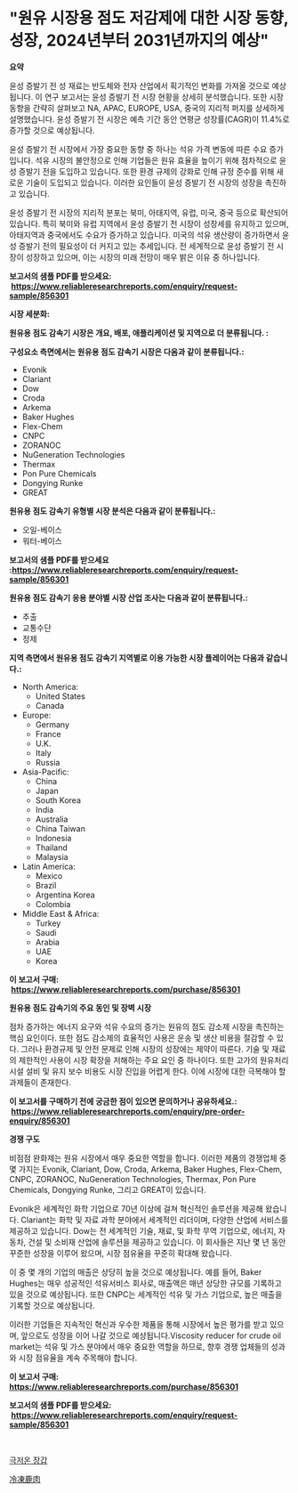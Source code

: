 <p><h1>"원유 시장용 점도 저감제에 대한 시장 동향, 성장, 2024년부터 2031년까지의 예상"</h1></p><p><strong>요약</strong></p>
<p><p>윤성 증발기 전 성 재료는 반도체와 전자 산업에서 획기적인 변화를 가져올 것으로 예상됩니다. 이 연구 보고서는 윤성 증발기 전 시장 현황을 상세히 분석했습니다. 또한 시장 동향을 간략히 살펴보고 NA, APAC, EUROPE, USA, 중국의 지리적 퍼지를 상세하게 설명했습니다. 윤성 증발기 전 시장은 예측 기간 동안 연평균 성장률(CAGR)이 11.4%로 증가할 것으로 예상됩니다.</p><p>윤성 증발기 전 시장에서 가장 중요한 동향 중 하나는 석유 가격 변동에 따른 수요 증가입니다. 석유 시장의 불안정으로 인해 기업들은 원유 효율을 높이기 위해 점차적으로 윤성 증발기 전을 도입하고 있습니다. 또한 환경 규제의 강화로 인해 규정 준수를 위해 새로운 기술이 도입되고 있습니다. 이러한 요인들이 윤성 증발기 전 시장의 성장을 촉진하고 있습니다.</p><p>윤성 증발기 전 시장의 지리적 분포는 북미, 아태지역, 유럽, 미국, 중국 등으로 확산되어 있습니다. 특히 북미와 유럽 지역에서 윤성 증발기 전 시장이 성장세를 유지하고 있으며, 아태지역과 중국에서도 수요가 증가하고 있습니다. 미국의 석유 생산량이 증가하면서 윤성 증발기 전의 필요성이 더 커지고 있는 추세입니다. 전 세계적으로 윤성 증발기 전 시장이 성장하고 있으며, 이는 시장의 미래 전망이 매우 밝은 이유 중 하나입니다.</p></p>
<p><strong>보고서의 샘플 PDF를 받으세요: &nbsp;<a href="https://www.reliableresearchreports.com/enquiry/request-sample/856301">https://www.reliableresearchreports.com/enquiry/request-sample/856301</a></strong></p>
<p><strong>시장 세분화:</strong></p>
<p><strong> 원유용 점도 감속기 시장은 개요, 배포, 애플리케이션 및 지역으로 더 분류됩니다. :</strong></p>
<p><strong>구성요소 측면에서는 원유용 점도 감속기 시장은 다음과 같이 분류됩니다.:</strong></p>
<p><ul><li>Evonik</li><li>Clariant</li><li>Dow</li><li>Croda</li><li>Arkema</li><li>Baker Hughes</li><li>Flex-Chem</li><li>CNPC</li><li>ZORANOC</li><li>NuGeneration Technologies</li><li>Thermax</li><li>Pon Pure Chemicals</li><li>Dongying Runke</li><li>GREAT</li></ul></p>
<p><strong> 원유용 점도 감속기 유형별 시장 분석은 다음과 같이 분류됩니다.:</strong></p>
<p><ul><li>오일-베이스</li><li>워터-베이스</li></ul></p>
<p><strong>보고서의 샘플 PDF를 받으세요 :<a href="https://www.reliableresearchreports.com/enquiry/request-sample/856301">https://www.reliableresearchreports.com/enquiry/request-sample/856301</a></strong></p>
<p><strong> 원유용 점도 감속기 응용 분야별 시장 산업 조사는 다음과 같이 분류됩니다.:</strong></p>
<p><ul><li>추출</li><li>교통수단</li><li>정제</li></ul></p>
<p><strong>지역 측면에서 원유용 점도 감속기 지역별로 이용 가능한 시장 플레이어는 다음과 같습니다.:</strong></p>
<p><ul>
    <li>
        North America:
        <ul>
            <li>United States</li>
            <li>Canada</li>
        </ul>
    </li>
    <li>
        Europe:
        <ul>
            <li>Germany</li>
            <li>France</li>
            <li>U.K.</li>
            <li>Italy</li>
            <li>Russia</li>
        </ul>
    </li>
    <li>
        Asia-Pacific:
        <ul>
            <li>China</li>
            <li>Japan</li>
            <li>South Korea</li>
            <li>India</li>
            <li>Australia</li>
            <li>China Taiwan</li>
            <li>Indonesia</li>
            <li>Thailand</li>
            <li>Malaysia</li>
        </ul>
    </li>
    <li>
        Latin America:
        <ul>
            <li>Mexico</li>
            <li>Brazil</li>
            <li>Argentina Korea</li>
            <li>Colombia</li>
        </ul>
    </li>
    <li>
        Middle East & Africa:
        <ul>
            <li>Turkey</li>
            <li>Saudi</li>
            <li>Arabia</li>
            <li>UAE</li>
            <li>Korea</li>
        </ul>
    </li>
    </ul></p>
<p><strong>이 보고서 구매: &nbsp;<a href="https://www.reliableresearchreports.com/purchase/856301">https://www.reliableresearchreports.com/purchase/856301</a></strong></p>
<p><strong>원유용 점도 감속기의 주요 동인 및 장벽 시장</strong></p>
<p><p>점차 증가하는 에너지 요구와 석유 수요의 증가는 원유의 점도 감소제 시장을 촉진하는 핵심 요인이다. 또한 점도 감소제의 효율적인 사용은 운송 및 생산 비용을 절감할 수 있다. 그러나 환경규제 및 안전 문제로 인해 시장의 성장에는 제약이 따른다. 기술 및 재료의 제한적인 사용이 시장 확장을 저해하는 주요 요인 중 하나이다. 또한 고가의 원유처리 시설 설비 및 유지 보수 비용도 시장 진입을 어렵게 한다. 이에 시장에 대한 극복해야 할 과제들이 존재한다.</p></p>
<p><strong>이 보고서를 구매하기 전에 궁금한 점이 있으면 문의하거나 공유하세요.: &nbsp;<a href="https://www.reliableresearchreports.com/enquiry/pre-order-enquiry/856301">https://www.reliableresearchreports.com/enquiry/pre-order-enquiry/856301</a></strong></p>
<p><strong>경쟁 구도</strong></p>
<p><p>비점점 완화제는 원유 시장에서 매우 중요한 역할을 합니다. 이러한 제품의 경쟁업체 중 몇 가지는 Evonik, Clariant, Dow, Croda, Arkema, Baker Hughes, Flex-Chem, CNPC, ZORANOC, NuGeneration Technologies, Thermax, Pon Pure Chemicals, Dongying Runke, 그리고 GREAT이 있습니다.</p><p>Evonik은 세계적인 화학 기업으로 70년 이상에 걸쳐 혁신적인 솔루션을 제공해 왔습니다. Clariant는 화학 및 자료 과학 분야에서 세계적인 리더이며, 다양한 산업에 서비스를 제공하고 있습니다. Dow는 전 세계적인 기술, 재료, 및 화학 무역 기업으로, 에너지, 자동차, 건설 및 소비재 산업에 솔루션을 제공하고 있습니다. 이 회사들은 지난 몇 년 동안 꾸준한 성장을 이루어 왔으며, 시장 점유율을 꾸준히 확대해 왔습니다.</p><p>이 중 몇 개의 기업의 매출은 상당히 높을 것으로 예상됩니다. 예를 들어, Baker Hughes는 매우 성공적인 석유서비스 회사로, 매출액은 매년 상당한 규모를 기록하고 있을 것으로 예상됩니다. 또한 CNPC는 세계적인 석유 및 가스 기업으로, 높은 매출을 기록할 것으로 예상됩니다.</p><p>이러한 기업들은 지속적인 혁신과 우수한 제품을 통해 시장에서 높은 평가를 받고 있으며, 앞으로도 성장을 이어 나갈 것으로 예상됩니다.Viscosity reducer for crude oil market는 석유 및 가스 분야에서 매우 중요한 역할을 하므로, 향후 경쟁 업체들의 성과와 시장 점유율을 계속 주목해야 합니다.</p></p>
<p><strong>이 보고서 구매: &nbsp; <a href="https://www.reliableresearchreports.com/purchase/856301">https://www.reliableresearchreports.com/purchase/856301</a></strong></p>
<p><strong>보고서의 샘플 PDF를 받으세요: &nbsp;<a href="https://www.reliableresearchreports.com/enquiry/request-sample/856301">https://www.reliableresearchreports.com/enquiry/request-sample/856301</a></strong><strong></strong></p>
<p>&nbsp;</p>
<p><p><a href="https://github.com/xvz497517413/Market-Research-Report-List-1/blob/main/32879149147.md">극저온 장갑</a></p><p><a href="https://github.com/ksxzwxabcuynh011/Market-Research-Report-List-1/blob/main/90536139800.md">冷凍鹿肉</a></p></p>
